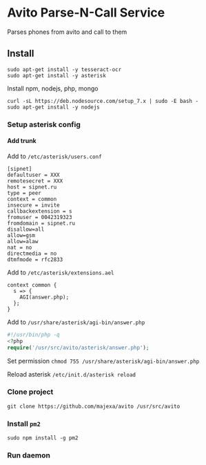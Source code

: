 # Avito Parse-N-Call Service

Parses phones from avito and call to them

## Install

    sudo apt-get install -y tesseract-ocr
    sudo apt-get install -y asterisk
    
Install npm,  nodejs, php, mongo

    curl -sL https://deb.nodesource.com/setup_7.x | sudo -E bash -
    sudo apt-get install -y nodejs

### Setup asterisk config

#### Add trunk

Add to `/etc/asterisk/users.conf`

    [sipnet]
    defaultuser = XXX
    remotesecret = XXX
    host = sipnet.ru
    type = peer
    context = common
    insecure = invite
    callbackextension = s
    fromuser = 0042319323
    fromdomain = sipnet.ru
    disallow=all
    allow=gsm
    allow=alaw
    nat = no
    directmedia = no
    dtmfmode = rfc2833
    
Add to `/etc/asterisk/extensions.ael`

    context common {
      s => {
        AGI(answer.php);
      };
    }

Add to `/usr/share/asterisk/agi-bin/answer.php`

```php
#!/usr/bin/php -q
<?php
require('/usr/src/avito/asterisk/answer.php');
```
Set permission `chmod 755 /usr/share/asterisk/agi-bin/answer.php`

Reload asterisk `/etc/init.d/asterisk reload`

### Clone project

    git clone https://github.com/majexa/avito /usr/src/avito

### Install `pm2`

    sudo npm install -g pm2

### Run daemon